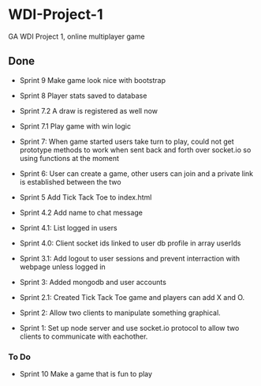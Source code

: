 # WDI-Project-1
GA WDI Project 1, online multiplayer game

## Done 

* Sprint 9
Make game look nice with bootstrap

* Sprint 8
Player stats saved to database

* Sprint 7.2
A draw is registered as well now

* Sprint 7.1
Play game with win logic

* Sprint 7:
When game started users take turn to play, could not get prototype methods to work when sent back and forth over socket.io so using functions at the moment

* Sprint 6:
User can create a game, other users can join and a private link is established between the two

* Sprint 5
Add Tick Tack Toe to index.html

* Sprint 4.2
Add name to chat message

* Sprint 4.1:
List logged in users

* Sprint 4.0:
Client socket ids linked to user db profile in array userIds

* Sprint 3.1:
Add logout to user sessions and prevent interraction with webpage unless logged in

* Sprint 3:
Added mongodb and user accounts

* Sprint 2.1:
Created Tick Tack Toe game and players can add X and O.

* Sprint 2:
Allow two clients to manipulate something graphical.

* Sprint 1:
Set up node server and use socket.io protocol to allow two clients to communicate with eachother.


### To Do

* Sprint 10
Make a game that is fun to play